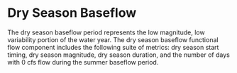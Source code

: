 # Dry Season Baseflow

The dry season baseflow period represents the low magnitude, low variability portion of the water year. The dry season baseflow functional flow component includes the following suite of metrics: dry season start timing, dry season  magnitude, dry season  duration, and the number of days with 0 cfs flow during the summer baseflow period.
